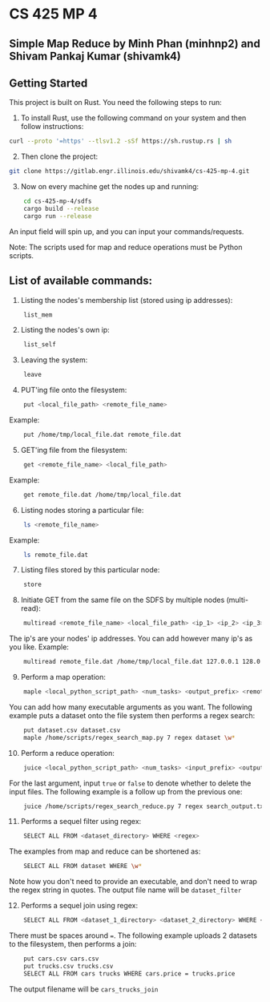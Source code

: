 # CS 425 MP 4
## Simple Map Reduce by Minh Phan (minhnp2) and Shivam Pankaj Kumar (shivamk4)
## Getting Started
This project is built on Rust. You need the following steps to run:
1. To install Rust, use the following command on your system and then follow instructions:  
```bash 
curl --proto '=https' --tlsv1.2 -sSf https://sh.rustup.rs | sh
```

2. Then clone the project: 
```bash 
git clone https://gitlab.engr.illinois.edu/shivamk4/cs-425-mp-4.git  
```

3. Now on every machine get the nodes up and running:
```bash
    cd cs-425-mp-4/sdfs
    cargo build --release
    cargo run --release
```

An input field will spin up, and you can input your commands/requests.

Note: The scripts used for map and reduce operations must be Python scripts.

## List of available commands:
1. Listing the nodes's membership list (stored using ip addresses):
```bash
    list_mem
```

2. Listing the nodes's own ip:
```bash
    list_self
```

3. Leaving the system:
```bash
    leave
```

4. PUT'ing file onto the filesystem:
```bash
    put <local_file_path> <remote_file_name>
```
Example:
```bash
    put /home/tmp/local_file.dat remote_file.dat
```

5. GET'ing file from the filesystem:
```bash
    get <remote_file_name> <local_file_path>
```
Example:
```bash
    get remote_file.dat /home/tmp/local_file.dat
```

6. Listing nodes storing a particular file:
```bash
    ls <remote_file_name>
```
Example:
```bash
    ls remote_file.dat
```

7. Listing files stored by this particular node:
```bash
    store
```

8. Initiate GET from the same file on the SDFS by multiple nodes (multi-read):
```bash
    multiread <remote_file_name> <local_file_path> <ip_1> <ip_2> <ip_3> ..
```
The ip's are your nodes' ip addresses. You can add however many ip's as you like.
Example:
```bash
    multiread remote_file.dat /home/tmp/local_file.dat 127.0.0.1 128.0.0.1 129.0.0.1 130.0.0.1
```

9. Perform a map operation:
```bash
    maple <local_python_script_path> <num_tasks> <output_prefix> <remote_source_directory> <executable argument 1> <executable argument 2> ..
```
You can add how many executable arguments as you want.
The following example puts a dataset onto the file system then performs a regex search:
```bash
    put dataset.csv dataset.csv
    maple /home/scripts/regex_search_map.py 7 regex dataset \w*
```

10. Perform a reduce operation:
```bash
    juice <local_python_script_path> <num_tasks> <input_prefix> <output_file_name> <true|false>
```
For the last argument, input `true` or `false` to denote whether to delete the input files.
The following example is a follow up from the previous one:
```bash
    juice /home/scripts/regex_search_reduce.py 7 regex search_output.txt true
```

11. Performs a sequel filter using regex:
```bash
    SELECT ALL FROM <dataset_directory> WHERE <regex>
```
The examples from map and reduce can be shortened as:
```bash
    SELECT ALL FROM dataset WHERE \w*
```
Note how you don't need to provide an executable, and don't need to wrap the regex string in quotes.
The output file name will be `dataset_filter`

12. Performs a sequel join using regex:
```bash
    SELECT ALL FROM <dataset_1_directory> <dataset_2_directory> WHERE <d1_field> = <d2_field>
```
There must be spaces around `=`.
The following example uploads 2 datasets to the filesystem, then performs a join:
```bash
    put cars.csv cars.csv
    put trucks.csv trucks.csv
    SELECT ALL FROM cars trucks WHERE cars.price = trucks.price
```
The output filename will be `cars_trucks_join`
